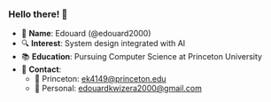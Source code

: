 ### Hello there! 👋

- 📛 **Name**: Edouard (@edouard2000)
- 🔍 **Interest**: System design integrated with AI
- 📚 **Education**: Pursuing Computer Science at Princeton University
- 📧 **Contact**:
  - 📩 Princeton: ek4149@princeton.edu 
  - 📩 Personal: edouardkwizera2000@gmail.com


<!---
edouard2000/edouard2000 is a ✨ special ✨ repository because its `README.md` (this file) appears on your GitHub profile.
You can click the Preview link to take a look at your changes.
--->
